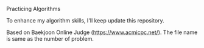 Practicing Algorithms

To enhance my algorithm skills, I'll keep update this repository.

Based on Baekjoon Online Judge (https://www.acmicpc.net/).
The file name is same as the number of problem.
